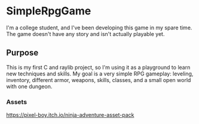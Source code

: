 # SimpleRpgGame
I'm a college student, and I've been developing this game in my spare time. The game doesn't have any story and isn't actually playable yet.
## Purpose
This is my first C and raylib project, so I'm using it as a playground to learn new techniques and skills. My goal is a very simple RPG gameplay: leveling, inventory, different armor, weapons, skills, classes, and a small open world with one dungeon.
### Assets
https://pixel-boy.itch.io/ninja-adventure-asset-pack
